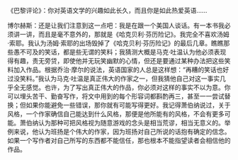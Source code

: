 《巴黎评论》：你对英语文学的兴趣如此长久，而且你是如此热爱英语……

博尔赫斯：还是让我们注意到这一点吧：我是在跟一个美国人谈话。有一本书我必须讲一讲，而且是毫不意外的，那就是《哈克贝利·芬历险记》。我完全不喜欢汤姆·索耶。我认为汤姆·索耶的出场毁掉了《哈克贝利·芬历险记》的最后几章。瞧瞧那些愚不可及的笑话，都是些无谓的笑料；我猜测大概是马克·吐温认为他必须表现得有趣，责无旁贷，即使他并无玩笑幽默的心情，但还是要通过某种办法把这些笑料加入作品。根据乔治·摩尔的说法，英语国家的人总是这样想：“再糟的笑话也好过没笑料。”我认为马克·吐温是真正伟大的作家之一，但我猜他自己对这一事实几乎全无感觉。也许，为了写出真正伟大的作品，你必须对这样的事实不以为意。你可以埋头苦干、勤奋写作，将文中用到的每个形容词都斟酌再三，甚至一一尝试替换；但如果你能避免一些错误，那你就有可能写得更好。我记得萧伯纳说过，关于风格，一个作家确信自己能达到什么风格，那便是他所能有的风格，不会有更多可能。萧伯纳认为那种可把风格视为随意游戏的念头是相当荒谬，相当无意义的。举例来说，他认为班扬是个伟大的作家，因为班扬对自己所说的话抱有确定的信念。如果一个写作者对自己所写的东西都不能信任，那也根本不能指望读者会相信他的作品。